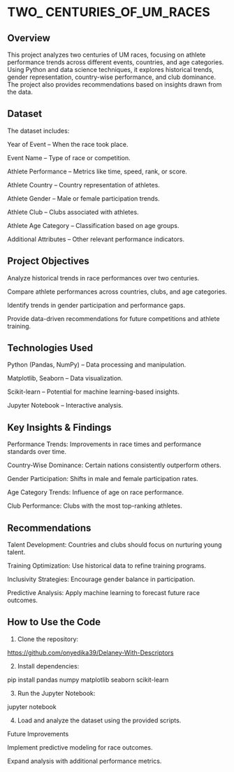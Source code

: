 # TWO_ CENTURIES_OF_UM_RACES
## Overview

This project analyzes two centuries of UM races, focusing on athlete performance trends across different events, countries, and age categories. Using Python and data science techniques, it explores historical trends, gender representation, country-wise performance, and club dominance. The project also provides recommendations based on insights drawn from the data.

## Dataset

The dataset includes:

Year of Event – When the race took place.

Event Name – Type of race or competition.

Athlete Performance – Metrics like time, speed, rank, or score.

Athlete Country – Country representation of athletes.

Athlete Gender – Male or female participation trends.

Athlete Club – Clubs associated with athletes.

Athlete Age Category – Classification based on age groups.

Additional Attributes – Other relevant performance indicators.


## Project Objectives

Analyze historical trends in race performances over two centuries.

Compare athlete performances across countries, clubs, and age categories.

Identify trends in gender participation and performance gaps.

Provide data-driven recommendations for future competitions and athlete training.


## Technologies Used

Python (Pandas, NumPy) – Data processing and manipulation.

Matplotlib, Seaborn – Data visualization.

Scikit-learn – Potential for machine learning-based insights.

Jupyter Notebook – Interactive analysis.


## Key Insights & Findings

Performance Trends: Improvements in race times and performance standards over time.

Country-Wise Dominance: Certain nations consistently outperform others.

Gender Participation: Shifts in male and female participation rates.

Age Category Trends: Influence of age on race performance.

Club Performance: Clubs with the most top-ranking athletes.


## Recommendations

Talent Development: Countries and clubs should focus on nurturing young talent.

Training Optimization: Use historical data to refine training programs.

Inclusivity Strategies: Encourage gender balance in participation.

Predictive Analysis: Apply machine learning to forecast future race outcomes.


## How to Use the Code

1. Clone the repository:

https://github.com/onyedika39/Delaney-With-Descriptors


2. Install dependencies:

pip install pandas numpy matplotlib seaborn scikit-learn


3. Run the Jupyter Notebook:

jupyter notebook


4. Load and analyze the dataset using the provided scripts.



Future Improvements

Implement predictive modeling for race outcomes.

Expand analysis with additional performance metrics.

